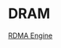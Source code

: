 # DRAM

[RDMA Engine](DRAM%203dbccdbe90dd44c7b1711157252c1f90/RDMA%20Engine%20162b495b476f4fa0b742bd2d4804da68.md)